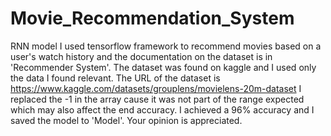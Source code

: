 # Movie_Recommendation_System
RNN model
I used tensorflow framework to recommend movies based on a user's watch history and the documentation on the dataset is in 'Recommender System'.
The dataset was found on kaggle and I used only the data I found relevant.
The URL of the dataset is https://www.kaggle.com/datasets/grouplens/movielens-20m-dataset
I replaced the -1 in the array cause it was not part of the range expected which may also affect the end accuracy.
I achieved a 96% accuracy and I saved the model to 'Model'. Your opinion is appreciated.
